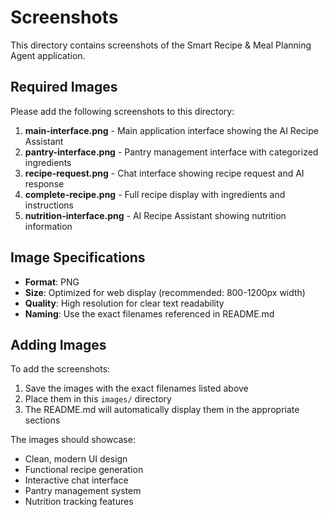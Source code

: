 # Screenshots

This directory contains screenshots of the Smart Recipe & Meal Planning Agent application.

## Required Images

Please add the following screenshots to this directory:

1. **main-interface.png** - Main application interface showing the AI Recipe Assistant
2. **pantry-interface.png** - Pantry management interface with categorized ingredients
3. **recipe-request.png** - Chat interface showing recipe request and AI response
4. **complete-recipe.png** - Full recipe display with ingredients and instructions
5. **nutrition-interface.png** - AI Recipe Assistant showing nutrition information

## Image Specifications

- **Format**: PNG
- **Size**: Optimized for web display (recommended: 800-1200px width)
- **Quality**: High resolution for clear text readability
- **Naming**: Use the exact filenames referenced in README.md

## Adding Images

To add the screenshots:

1. Save the images with the exact filenames listed above
2. Place them in this `images/` directory
3. The README.md will automatically display them in the appropriate sections

The images should showcase:
- Clean, modern UI design
- Functional recipe generation
- Interactive chat interface
- Pantry management system
- Nutrition tracking features

